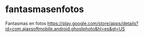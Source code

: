 # fantasmasenfotos
Fantasmas en fotos
https://play.google.com/store/apps/details?id=com.ajaxsoftmobile.android.ghostphoto&hl=es&gl=US
